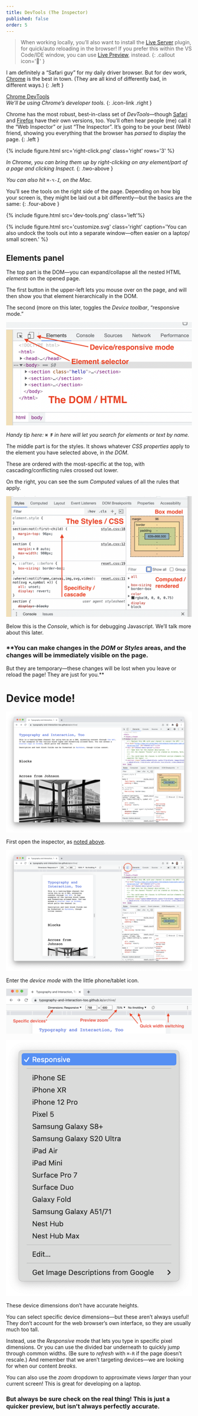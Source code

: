```yaml
---
title: DevTools (The Inspector)
published: false
order: 5
---
```




> When working locally, you’ll also want to install the [Live Server](https://marketplace.visualstudio.com/items?itemName=ritwickdey.LiveServer) plugin, for quick/auto reloading in the browser! If you prefer this within the VS Code/IDE window, you can use [Live Preview](https://marketplace.visualstudio.com/items?itemName=ms-vscode.live-server), instead.
{: .callout icon='🔌' }



I am definitely a “Safari guy” for my daily driver browser. But for dev work, [Chrome](https://www.google.com/chrome) is the best in town. (They are all kind of differently bad, in different ways.)
{: .left }

[Chrome DevTools](https://developer.chrome.com/docs/devtools/) \
*We’ll be using Chrome’s developer tools.*
{: .icon-link .right }

Chrome has the most robust, best-in-class set of *DevTools*—though [Safari](https://developer.apple.com/safari/tools/) and [Firefox](https://developer.mozilla.org/en-US/docs/Tools) have their own versions, too. You’ll often hear people (me) call it the “Web Inspector” or just “The Inspector”. It’s going to be your best (Web) friend, showing you everything that the browser has *parsed* to display the page.
{: .left }

{% include figure.html src='right-click.png' class='right' rows='3' %}

*In Chrome, you can bring them up by right-clicking on any element/part of a page and clicking <em>Inspect</em>.*
{: .two-above }

*You can also hit `⌘-⌥-I`, on the Mac.*



You’ll see the tools on the right side of the page. Depending on how big your screen is, they might be laid out a bit differently—but the basics are the same:
{: .four-above }

{% include figure.html src='dev-tools.png' class='left'%}

{% include figure.html src='customize.svg' class='right' caption='You can also undock the tools out into a separate window—often easier on a laptop/<wbr>small screen.' %}



## Elements panel

The top part is the DOM—you can expand/collapse all the nested HTML *elements* on the opened page.

The first button in the upper-left lets you mouse over on the page, and will then show you that element hierarchically in the DOM.

The second (more on this later, toggles the *Device toolbar*, “responsive mode.”

![Screen Shot 2022-02-17 at 7.54.05 PM.png](Screen_Shot_2022-02-17_at_7.54.05_PM.png)

*Handy tip here:* **`⌘ F`** *in here will let you search for elements or text by name.*

The middle part is for the styles. It shows whatever *CSS properties* apply to the element you have selected above, in *the DOM*.

These are ordered with the most-specific at the top, with cascading/conflicting rules crossed out lower.

On the right, you can see the sum *Computed* values of all the rules that apply.

![styles.png](styles.png)

Below this is the *Console*, which is for debugging Javascript. We’ll talk more about this later.

### **You can make changes in the *DOM* or *Styles* areas, and the changes will be immediately visible on the page.

But they are temporary—these changes will be lost when you leave or reload the page! They are just for you.**

# Device mode!

![Screen Shot 2022-03-11 at 2.53.40 PM.png](Screen_Shot_2022-03-11_at_2.53.40_PM.png)

First open the inspector, as [noted above](https://www.notion.so/DevTools-The-Inspector-d0533c0133b24b168160eee046ce94b9).

![Screen Shot 2022-03-11 at 2.53.50 PM.png](Screen_Shot_2022-03-11_at_2.53.50_PM.png)

Enter the *device mode* with the little phone/tablet icon.

![Screen Shot 2022-03-11 at 3.00.44 PM.png](Screen_Shot_2022-03-11_at_3.00.44_PM.png)

![These device dimensions don’t have accurate heights.](Screen_Shot_2022-03-11_at_2.55.00_PM.png)

These device dimensions don’t have accurate heights.

You can select specific device dimensions—but these aren’t always useful! They don’t account for the web browser’s own interface, so they are usually much too tall.

Instead, use the *Responsive* mode that lets you type in specific pixel dimensions. Or you can use the divided bar underneath to quickly jump through common widths. (Be sure to *refresh* with `⌘-R` if the page doesn’t rescale.) And remember that we aren’t targeting devices—we are looking for when our content *breaks*.

You can also use the *zoom* dropdown to approximate views *larger* than your current screen! This is great for developing on a laptop.

### **But always be sure check on the real thing! This is just a quicker preview, but isn’t always perfectly accurate.**



<!-- ## Testing responsive design



The easiest way to test all these things out is using [the device mode](https://www.notion.so/DevTools-The-Inspector-d0533c0133b24b168160eee046ce94b9) in Chrome’s *Inspector*. There will still be differences (like not necessarily honoring device-specific settings like `hover`), but for layout/breakpoint development it is often much faster than checking on actual devices!

[*DevTools / The Inspector*](https://www.notion.so/DevTools-The-Inspector-d0533c0133b24b168160eee046ce94b9) -->
